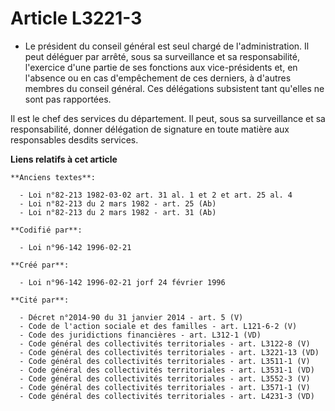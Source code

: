 # Article L3221-3

- Le président du conseil général est seul chargé de l'administration. Il peut déléguer par arrêté, sous sa surveillance et
sa responsabilité, l'exercice d'une partie de ses fonctions aux vice-présidents et, en l'absence ou en cas d'empêchement de
ces derniers, à d'autres membres du conseil général. Ces délégations subsistent tant qu'elles ne sont pas rapportées.

Il est le chef des services du département. Il peut, sous sa surveillance et sa responsabilité, donner délégation de
signature en toute matière aux responsables desdits services.

**Liens relatifs à cet article**

	**Anciens textes**:

	  - Loi n°82-213 1982-03-02 art. 31 al. 1 et 2 et art. 25 al. 4
	  - Loi n°82-213 du 2 mars 1982 - art. 25 (Ab)
	  - Loi n°82-213 du 2 mars 1982 - art. 31 (Ab)

	**Codifié par**:

	  - Loi n°96-142 1996-02-21

	**Créé par**:

	  - Loi n°96-142 1996-02-21 jorf 24 février 1996

	**Cité par**:

	  - Décret n°2014-90 du 31 janvier 2014 - art. 5 (V)
	  - Code de l'action sociale et des familles - art. L121-6-2 (V)
	  - Code des juridictions financières - art. L312-1 (VD)
	  - Code général des collectivités territoriales - art. L3122-8 (V)
	  - Code général des collectivités territoriales - art. L3221-13 (VD)
	  - Code général des collectivités territoriales - art. L3511-1 (V)
	  - Code général des collectivités territoriales - art. L3531-1 (VD)
	  - Code général des collectivités territoriales - art. L3552-3 (V)
	  - Code général des collectivités territoriales - art. L3571-1 (V)
	  - Code général des collectivités territoriales - art. L4231-3 (VD)
